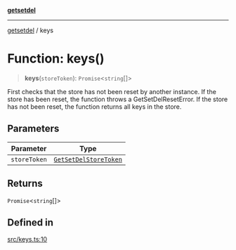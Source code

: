 [**getsetdel**](../README.md)

---

[getsetdel](../README.md) / keys

# Function: keys()

> **keys**(`storeToken`): `Promise`\<`string`[]\>

First checks that the store has not been reset by another instance. If the
store has been reset, the function throws a GetSetDelResetError. If the store
has not been reset, the function returns all keys in the store.

## Parameters

| Parameter    | Type                                                          |
| ------------ | ------------------------------------------------------------- |
| `storeToken` | [`GetSetDelStoreToken`](../interfaces/GetSetDelStoreToken.md) |

## Returns

`Promise`\<`string`[]\>

## Defined in

[src/keys.ts:10](https://github.com/ericvera/getsetdel/blob/main/src/keys.ts#L10)
